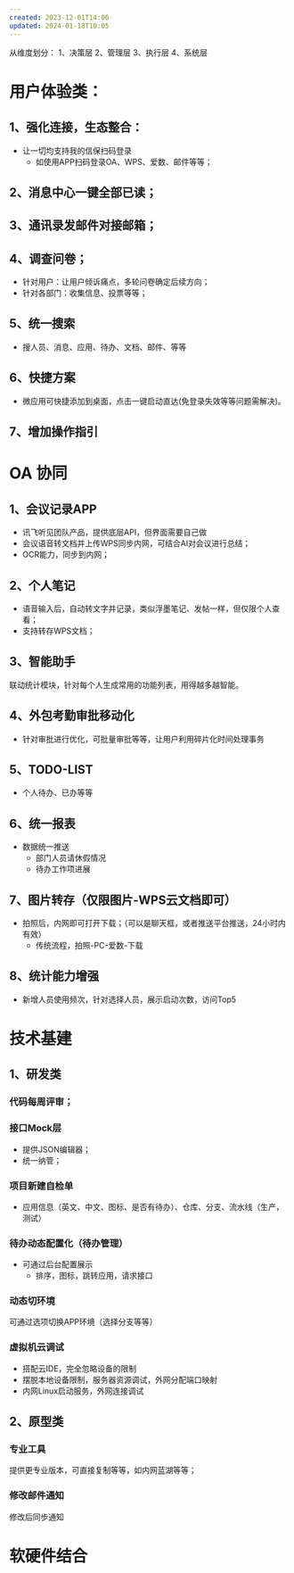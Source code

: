 ```yaml
---
created: 2023-12-01T14:06
updated: 2024-01-18T10:05
---
```

从维度划分：
1、决策层
2、管理层
3、执行层
4、系统层

# 用户体验类：
## 1、强化连接，生态整合：
- 让一切均支持我的信保扫码登录
	- 如使用APP扫码登录OA、WPS、爱数、邮件等等；

## 2、消息中心一键全部已读；

## 3、通讯录发邮件对接邮箱；

## 4、调查问卷；
- 针对用户：让用户倾诉痛点，多轮问卷确定后续方向；
- 针对各部门：收集信息、投票等等；

## 5、统一搜索
- 搜人员、消息、应用、待办、文档、邮件、等等

## 6、快捷方案
- 微应用可快捷添加到桌面，点击一键启动直达(免登录失效等等问题需解决)。

## 7、增加操作指引

# OA 协同
## 1、会议记录APP
- 讯飞听见团队产品，提供底层API，但界面需要自己做
- 会议语音转文档并上传WPS同步内网，可结合AI对会议进行总结；
- OCR能力，同步到内网；

## 2、个人笔记
- 语音输入后，自动转文字并记录，类似浮墨笔记、发帖一样，但仅限个人查看；
- 支持转存WPS文档；

## 3、智能助手
联动统计模块，针对每个人生成常用的功能列表，用得越多越智能。

## 4、外包考勤审批移动化
- 针对审批进行优化，可批量审批等等，让用户利用碎片化时间处理事务

## 5、TODO-LIST
- 个人待办、已办等等

## 6、统一报表
- 数据统一推送
	- 部门人员请休假情况
	- 待办工作项进展

## 7、图片转存（仅限图片-WPS云文档即可）
- 拍照后，内网即可打开下载；（可以是聊天框，或者推送平台推送，24小时内有效）
	- 传统流程，拍照-PC-爱数-下载

## 8、统计能力增强
- 新增人员使用频次，针对选择人员，展示启动次数，访问Top5

# 技术基建
## 1、研发类
### 代码每周评审；
### 接口Mock层
- 提供JSON编辑器；
- 统一纳管；
### 项目新建自检单
- 应用信息（英文、中文、图标、是否有待办）、仓库、分支、流水线（生产，测试）
### 待办动态配置化（待办管理）
- 可通过后台配置展示
	- 排序，图标，跳转应用，请求接口
### 动态切环境
可通过选项切换APP环境（选择分支等等）

### 虚拟机云调试
- 搭配云IDE，完全忽略设备的限制
- 摆脱本地设备限制，服务器资源调试，外网分配端口映射
- 内网Linux启动服务，外网连接调试

## 2、原型类
### 专业工具
提供更专业版本，可直接复制等等，如内网蓝湖等等；

### 修改邮件通知
修改后同步通知

# 软硬件结合

